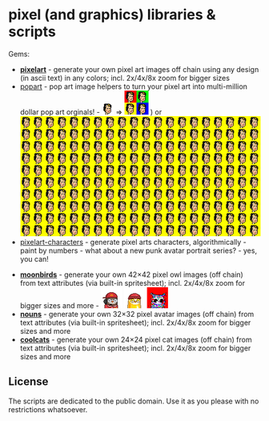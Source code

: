 # pixel (and graphics) libraries & scripts


Gems:

- [**pixelart**](pixelart) - generate your own pixel art images off chain using any design (in ascii text) in any colors; incl. 2x/4x/8x zoom for bigger sizes
- [popart](popart) - pop art image helpers  to turn your pixel art into multi-million dollar pop art orginals! - ![](popart/i/frida_kahlo-24x24.png) => ![](popart/i/frida-quadruple.png)
) or ![](popart/i/frida-twohundred.png)
- [pixelart-characters](pixelart-characters) - generate pixel arts characters, algorithmically - paint by numbers - what about a new punk avatar portrait series? - yes, you can!


<!-- break -->


- [**moonbirds**](moonbirds) - generate your own 42×42 pixel owl images (off chain) from text attributes (via built-in spritesheet); incl. 2x/4x/8x zoom for bigger sizes and more  - ![](moonbirds/i/moonbird1e.png) ![](moonbirds/i/moonbird2b.png) ![](moonbirds/i/moonbird3b.png)
- [**nouns**](nouns) - generate your own 32×32 pixel avatar images (off chain) from text attributes (via built-in spritesheet); incl. 2x/4x/8x zoom for bigger sizes and more
- [**coolcats**](coolcats) - generate your own 24×24 pixel cat images (off chain) from text attributes (via built-in spritesheet); incl. 2x/4x/8x zoom for bigger sizes and more




## License

The scripts are dedicated to the public domain.
Use it as you please with no restrictions whatsoever.
